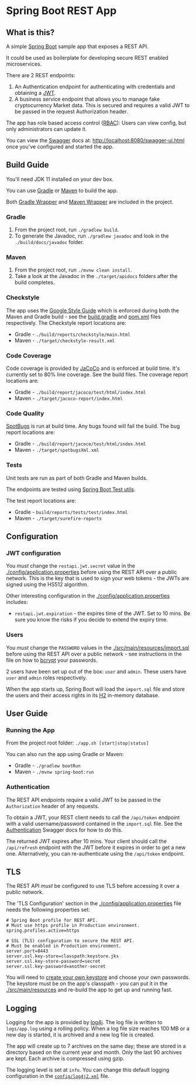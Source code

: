 # Spring Boot REST App

## What is this?

A simple [Spring Boot](http://projects.spring.io/spring-boot/) sample app that exposes a REST API.

It could be used as boilerplate for developing secure REST enabled microservices.

There are 2 REST endpoints:

1. An Authentication endpoint for authenticating with credentials and obtaining a [JWT](https://jwt.io/).
1. A business service endpoint that allows you to manage fake cryptocurrency Market data. This is
secured and requires a valid JWT to be passed in the request Authorization header.

The app has role based access control 
([RBAC](https://en.wikipedia.org/wiki/Role-based_access_control)): Users can view config, 
but only administrators can update it.

You can view the [Swagger](https://swagger.io/tools/swagger-ui/) docs at: 
[http://localhost:8080/swagger-ui.html](http://localhost:8080/swagger-ui.html) once you've configured
and started the app.

## Build Guide
You'll need JDK 11 installed on your dev box.

You can use [Gradle](https://gradle.org/) or [Maven](https://maven.apache.org) to build the app.

Both [Gradle Wrapper](https://docs.gradle.org/current/userguide/gradle_wrapper.html) and 
[Maven Wrapper](https://github.com/takari/maven-wrapper) are included in the project.
   
### Gradle
1. From the project root, run `./gradlew build`.
1. To generate the Javadoc, run `./gradlew javadoc` and look in the `./build/docs/javadoc` folder.

### Maven
1. From the project root, run `./mvnw clean install`.
1. Take a look at the Javadoc in the `./target/apidocs` folders after the build completes.

### Checkstyle
The app uses the [Google Style Guide](https://google.github.io/styleguide/javaguide.html)
which is enforced during both the Maven and Gradle build - see the [build.gradle](./build.gradle) 
and [pom.xml](./pom.xml) files respectively. The Checkstyle report locations are:

* Gradle - `./build/reports/checkstyle/main.html`
* Maven - `./target/checkstyle-result.xml`

### Code Coverage
Code coverage is provided by [JaCoCo](https://www.eclemma.org/jacoco/) and is enforced at build time.
It's currently set to 80% line coverage. See the build files. The coverage report locations are:

* Gradle - `./build/report/jacoco/test/html/index.html`
* Maven - `./target/jacoco-report/index.html`

### Code Quality
[SpotBugs](https://spotbugs.github.io/) is run at build time. Any bugs found will fail the build. 
The bug report locations are:

* Gradle - `./build/report/jacoco/test/html/index.html`
* Maven - `./target/spotbugsXml.xml`

### Tests
Unit tests are run as part of both Gradle and Maven builds.

The endpoints are tested using 
[Spring Boot Test utils](https://docs.spring.io/spring-boot/docs/2.1.5.RELEASE/reference/html/boot-features-testing.html).

The test report locations are:
* Gradle - `build/reports/tests/test/index.html`
* Maven - `./target/surefire-reports`

## Configuration
 
### JWT configuration
You _must_ change the `restapi.jwt.secret` value in the 
[./config/application.properties](./config/application.properties) before using the REST API over a public network.
This is the key that is used to sign your web tokens - the JWTs are signed using the HS512 algorithm.
  
Other interesting configuration in the [./config/application.properties](./config/application.properties) includes:

* `restapi.jwt.expiration` - the expires time of the JWT. Set to 10 mins. Be sure you know the
risks if you decide to extend the expiry time.

### Users
You _must_ change the `PASSWORD` values in the 
[./src/main/resources/import.sql](./src/main/resources/import.sql)
before using the REST API over a public network - see instructions in the file on how to 
[bcrypt](https://en.wikipedia.org/wiki/Bcrypt) your passwords.

2 users have been set up out of the box: `user` and `admin`. These users have `user` and `admin`
roles respectively.

When the app starts up, Spring Boot will load the `import.sql` file and store the users and their 
access rights in its [H2](https://www.h2database.com/html/main.html) in-memory database.

## User Guide

### Running the App
From the project root folder: `./app.sh [start|stop|status]`

You can also run the app using Gradle or Maven:

* Gradle - `./gradlew bootRun`
* Maven - `./mvnw spring-boot:run`

### Authentication
The REST API endpoints require a valid JWT to be passed in the `Authorization` header of any requests.

To obtain a JWT, your REST client needs to call the `/api/token` endpoint with a valid username/password 
contained in the `import.sql` file. See the 
[Authentication](http://localhost:8080/swagger-ui.html#/Authentication/getTokenUsingPOST) 
Swagger docs for how to do this.

The returned JWT expires after 10 mins. Your client should call the `/api/refresh` endpoint with the
JWT before it expires in order to get a new one. Alternatively, you can re-authenticate using the
`/api/token` endpoint.

## TLS
The REST API _must_ be configured to use TLS before accessing it over a public network.

The 'TLS Configuration' section in the [./config/application.properties](./config/application.properties) 
file needs the following properties set:

``` properties
# Spring Boot profile for REST API.
# Must use https profile in Production environment.
spring.profiles.active=https

# SSL (TLS) configuration to secure the REST API.
# Must be enabled in Production environment.
server.port=8443
server.ssl.key-store=classpath:keystore.jks
server.ssl.key-store-password=secret
server.ssl.key-password=another-secret
```

You will need to 
[create your own keystore](https://docs.oracle.com/cd/E19509-01/820-3503/ggfen/index.html) 
and choose your own passwords. The keystore must be on the app's classpath - you can put it in
the [./src/main/resources](./src/main/resources) and re-build the app to get up and running fast.
 
## Logging
Logging for the app is provided by [log4j](http://logging.apache.org/log4j). 
The log file is written to `logs/app.log` using a rolling policy. When a log file size reaches 
100 MB or a new day is started, it is archived and a new log file is created. 

The app will create up to 7 archives on the same day; these are stored in a directory based on the 
current year and month. Only the last 90 archives are kept. Each archive is compressed using gzip.

The logging level is set at `info`. You can change this default logging configuration in 
the [`config/log4j2.xml`](./config/log4j2.xml) file.
